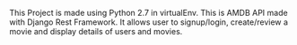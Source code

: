 This Project is made using Python 2.7 in virtualEnv. This is AMDB API made with Django Rest Framework. 
It allows user to signup/login, create/review a movie and display details of users and movies.

